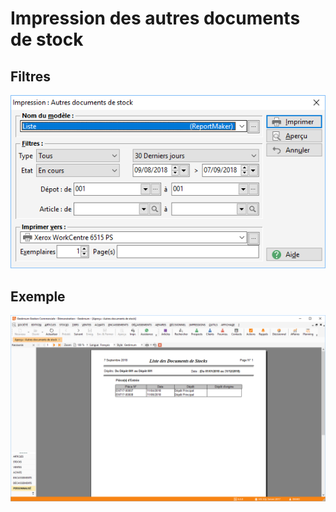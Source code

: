 # Impression des autres documents de stock

## Filtres


![](Fenetre.png)


## Exemple


![](Exemple.png)


